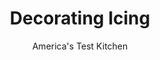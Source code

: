 ---
layout: ../../layouts/MarkdownPostLayout.astro
title: Decorating Icing
author: America's Test Kitchen
pubDate: 2023-03-15
description: "To create an icing with more structure and ensure more successful detailed decorating, we whipped egg whites with confectioners’ sugar in a stand mixer."
image_url: https://res.cloudinary.com/hksqkdlah/image/upload/ar_1:1,c_fill,dpr_2.0,f_auto,fl_lossy.progressive.strip_profile,g_faces:auto,q_auto:low,w_344/32889_sfs-soft-and-chewy-gingerbread-cookies-14-1
tags: ["Desserts or Baked Goods","Cookies"]
calories: 
protein: 
carbohydrates: 
fats: 
fiber: 
ingredients: ["2 , large egg whites","2 2/3 cups (10 2/3 ounces), confectioners' sugar"]
serves: 
time: "10 minutes"
instructions: ["Using stand mixer fitted with whisk attachment, whip egg whites and sugar on medium-low speed until combined, about 1 minute. Increase speed to medium-high and whip until glossy, soft peaks form, 2 to 3 minutes, scraping down bowl as needed.","Transfer icing to pastry bag fitted with small round pastry tip. Decorate cookies and let icing harden before serving."]
nutrition: undefined
notes: "This recipe makes bright white icing. For colored icing, stir 1 to 2 drops of food coloring into the icing to achieve the desired color before transferring it to a pastry bag."
---